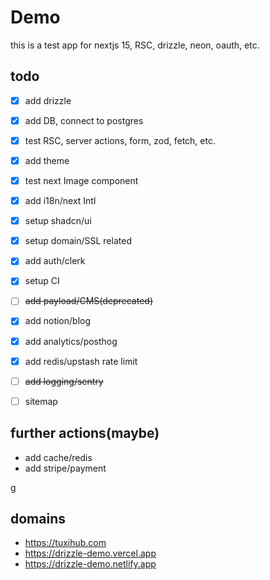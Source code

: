# Demo
this is a test app for nextjs 15, RSC, drizzle, neon, oauth, etc.

## todo
- [x] add drizzle
- [x] add DB, connect to postgres
- [x] test RSC, server actions, form, zod, fetch, etc.
- [x] add theme
- [x] test next Image component
- [x] add i18n/next Intl
- [x] setup shadcn/ui
- [x] setup domain/SSL related
- [x] add auth/clerk
- [x] setup CI
- [ ] ~~add payload/CMS(deprecated)~~
- [x] add notion/blog
- [x] add analytics/posthog
- [x] add redis/upstash rate limit
- [ ] ~~add logging/sentry~~
- [ ] sitemap


## further actions(maybe)
- add cache/redis
- add stripe/payment

g
## domains
- https://tuxihub.com
- https://drizzle-demo.vercel.app
- https://drizzle-demo.netlify.app